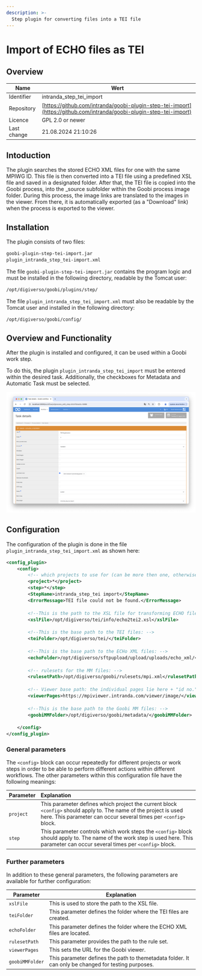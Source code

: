 ```yaml
---
description: >-
  Step plugin for converting files into a TEI file
---
```


# Import of ECHO files as TEI

## Overview

Name                     | Wert
-------------------------|-----------
Identifier               | intranda_step_tei_import
Repository               | [https://github.com/intranda/goobi-plugin-step-tei-import](https://github.com/intranda/goobi-plugin-step-tei-import)
Licence              | GPL 2.0 or newer 
Last change    | 21.08.2024 21:10:26


## Intoduction
The plugin searches the stored ECHO XML files for one with the same MPIWG ID. This file is then converted into a TEI file using a predefined XSL file and saved in a designated folder. After that, the TEI file is copied into the Goobi process, into the _source subfolder within the Goobi process image folder. During this process, the image links are translated to the images in the viewer. From there, it is automatically exported (as a "Download" link) when the process is exported to the viewer.

## Installation
The plugin consists of two files:

```bash
goobi-plugin-step-tei-import.jar
plugin_intranda_step_tei-import.xml
```

The file `goobi-plugin-step-tei-import.jar` contains the program logic and must be installed in the following directory, readable by the Tomcat user:

```bash
/opt/digiverso/goobi/plugins/step/
```

The file `plugin_intranda_step_tei_import.xml` must also be readable by the Tomcat user and installed in the following directory:

```bash
/opt/digiverso/goobi/config/
```

## Overview and Functionality
After the plugin is installed and configured, it can be used within a Goobi work step.

To do this, the plugin `plugin_intranda_step_tei_import` must be entered within the desired task. Additionally, the checkboxes for Metadata and Automatic Task must be selected.

![Configuration of the work step for using the plugin](images/goobi-plugin-step-tei-import_screen1_en.png)

## Configuration

The configuration of the plugin is done in the file `plugin_intranda_step_tei_import.xml` as shown here:

```xml
<config_plugin>
    <config>
        <!-- which projects to use for (can be more then one, otherwise use *) -->
        <project>*</project>
        <step>*</step>
        <StepName>intranda_step_tei import</StepName>
        <ErrorMessage>TEI file could not be found.</ErrorMessage>

        <!--This is the path to the XSL file for transforming ECHO files into TEI files: -->
        <xslFile>/opt/digiverso/tei/info/echo2tei2.xsl</xslFile>
    
        <!--This is the base path to the TEI files: -->
        <teiFolder>/opt/digiverso/tei/</teiFolder>
    
        <!--This is the base path to the ECHo XML files: -->
        <echoFolder>/opt/digiverso/sftpupload/upload/uploads/echo_xml/</echoFolder>
        
        <!-- rulesets for the MM files: -->
        <rulesetPath>/opt/digiverso/goobi/rulesets/mpi.xml</rulesetPath>
        
        <!-- Viewer base path: the individual pages lie here + "id no."/"page no"/-->
        <viewerPages>https://mpiviewer.intranda.com/viewer/image/</viewerPages>

        <!--This is the base path to the Goobi MM files: -->
        <goobiMMFolder>/opt/digiverso/goobi/metadata/</goobiMMFolder>
    
    </config>
</config_plugin>
```

### General parameters 
The `<config>` block can occur repeatedly for different projects or work steps in order to be able to perform different actions within different workflows. The other parameters within this configuration file have the following meanings: 

| Parameter | Explanation | 
| :-------- | :---------- | 
| `project` | This parameter defines which project the current block `<config>` should apply to. The name of the project is used here. This parameter can occur several times per `<config>` block. | 
| `step` | This parameter controls which work steps the `<config>` block should apply to. The name of the work step is used here. This parameter can occur several times per `<config>` block. | 


### Further parameters 
In addition to these general parameters, the following parameters are available for further configuration: 


Parameter               | Explanation
------------------------|------------------------------------
`xslFile`               | This is used to store the path to the XSL file. |
`teiFolder`             | This parameter defines the folder where the TEI files are created. |
`echoFolder`            | This parameter defines the folder where the ECHO XML files are located. |
`rulesetPath`           | This parameter provides the path to the rule set. |
`viewerPages`           | This sets the URL for the Goobi viewer. |
`goobiMMFolder`         | This parameter defines the path to themetadata folder. It can only be changed for testing purposes. |